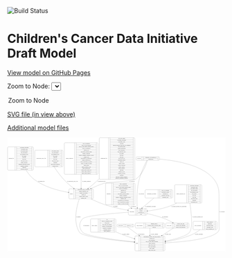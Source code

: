 <link rel='stylesheet' href="assets/style.css">
<link rel='stylesheet' href="https://unpkg.com/leaflet@1.5.1/dist/leaflet.css" integrity="sha512-xwE/Az9zrjBIphAcBb3F6JVqxf46+CDLwfLMHloNu6KEQCAWi6HcDUbeOfBIptF7tcCzusKFjFw2yuvEpDL9wQ==" crossorigin="">
<script type="text/javascript" src="https://code.jquery.com/jquery-3.2.1.min.js"></script>
<script type="text/javascript"  src="https://unpkg.com/leaflet@1.5.1/dist/leaflet.js"></script>
<script type="text/javascript" src="assets/actions.js"></script>

![Build Status](https://github.com/CBIIT/ccdi-model/actions/workflows/model-test-and-deploy.yml/badge.svg)

# Children's Cancer Data Initiative Draft Model

[View model on GitHub Pages](https://cbiit.github.io/ccdi-model/)



Zoom to Node: <select id="node_select">
  <option value="">Zoom to Node</option>
</select>
<div id="model"></div>

<p>
<a href="./model-desc/ccdi-model.svg">SVG file (in view above)</a>
<p>
<a href="./model-desc">Additional model files</a>
<div id='graph' style='display:off;'>
<svg width="3021pt" height="1574pt"
 viewBox="0.00 0.00 3021.00 1574.00" xmlns="http://www.w3.org/2000/svg" xmlns:xlink="http://www.w3.org/1999/xlink">
<g id="graph0" class="graph" transform="scale(1 1) rotate(0) translate(4 1570)">
<title>Perl</title>
<polygon fill="#ffffff" stroke="transparent" points="-4,4 -4,-1570 3017,-1570 3017,4 -4,4"/>
<!-- sample -->
<g id="node1" class="node">
<title>sample</title>
<path fill="none" stroke="#000000" d="M862,-720C862,-720 1176,-720 1176,-720 1182,-720 1188,-726 1188,-732 1188,-732 1188,-846 1188,-846 1188,-852 1182,-858 1176,-858 1176,-858 862,-858 862,-858 856,-858 850,-852 850,-846 850,-846 850,-732 850,-732 850,-726 856,-720 862,-720"/>
<text text-anchor="middle" x="884" y="-785.3" font-family="Times,serif" font-size="14.00" fill="#000000">sample</text>
<polyline fill="none" stroke="#000000" points="918,-720 918,-858 "/>
<text text-anchor="middle" x="928.5" y="-785.3" font-family="Times,serif" font-size="14.00" fill="#000000"> </text>
<polyline fill="none" stroke="#000000" points="939,-720 939,-858 "/>
<text text-anchor="middle" x="1053" y="-842.8" font-family="Times,serif" font-size="14.00" fill="#000000">participant_age_at_collection</text>
<polyline fill="none" stroke="#000000" points="939,-835 1167,-835 "/>
<text text-anchor="middle" x="1053" y="-819.8" font-family="Times,serif" font-size="14.00" fill="#000000">sample_anatomic_site</text>
<polyline fill="none" stroke="#000000" points="939,-812 1167,-812 "/>
<text text-anchor="middle" x="1053" y="-796.8" font-family="Times,serif" font-size="14.00" fill="#000000">sample_description</text>
<polyline fill="none" stroke="#000000" points="939,-789 1167,-789 "/>
<text text-anchor="middle" x="1053" y="-773.8" font-family="Times,serif" font-size="14.00" fill="#000000">sample_id</text>
<polyline fill="none" stroke="#000000" points="939,-766 1167,-766 "/>
<text text-anchor="middle" x="1053" y="-750.8" font-family="Times,serif" font-size="14.00" fill="#000000">sample_tumor_status</text>
<polyline fill="none" stroke="#000000" points="939,-743 1167,-743 "/>
<text text-anchor="middle" x="1053" y="-727.8" font-family="Times,serif" font-size="14.00" fill="#000000">sample_type</text>
<polyline fill="none" stroke="#000000" points="1167,-720 1167,-858 "/>
<text text-anchor="middle" x="1177.5" y="-785.3" font-family="Times,serif" font-size="14.00" fill="#000000"> </text>
</g>
<!-- study -->
<g id="node7" class="node">
<title>study</title>
<path fill="none" stroke="#000000" d="M1776,-.5C1776,-.5 2166,-.5 2166,-.5 2172,-.5 2178,-6.5 2178,-12.5 2178,-12.5 2178,-195.5 2178,-195.5 2178,-201.5 2172,-207.5 2166,-207.5 2166,-207.5 1776,-207.5 1776,-207.5 1770,-207.5 1764,-201.5 1764,-195.5 1764,-195.5 1764,-12.5 1764,-12.5 1764,-6.5 1770,-.5 1776,-.5"/>
<text text-anchor="middle" x="1792" y="-100.3" font-family="Times,serif" font-size="14.00" fill="#000000">study</text>
<polyline fill="none" stroke="#000000" points="1820,-.5 1820,-207.5 "/>
<text text-anchor="middle" x="1830.5" y="-100.3" font-family="Times,serif" font-size="14.00" fill="#000000"> </text>
<polyline fill="none" stroke="#000000" points="1841,-.5 1841,-207.5 "/>
<text text-anchor="middle" x="1999" y="-192.3" font-family="Times,serif" font-size="14.00" fill="#000000">experimental_strategy_and_data_subtype</text>
<polyline fill="none" stroke="#000000" points="1841,-184.5 2157,-184.5 "/>
<text text-anchor="middle" x="1999" y="-169.3" font-family="Times,serif" font-size="14.00" fill="#000000">external_url</text>
<polyline fill="none" stroke="#000000" points="1841,-161.5 2157,-161.5 "/>
<text text-anchor="middle" x="1999" y="-146.3" font-family="Times,serif" font-size="14.00" fill="#000000">phs_accession</text>
<polyline fill="none" stroke="#000000" points="1841,-138.5 2157,-138.5 "/>
<text text-anchor="middle" x="1999" y="-123.3" font-family="Times,serif" font-size="14.00" fill="#000000">size_of_data_being_uploaded</text>
<polyline fill="none" stroke="#000000" points="1841,-115.5 2157,-115.5 "/>
<text text-anchor="middle" x="1999" y="-100.3" font-family="Times,serif" font-size="14.00" fill="#000000">study_acronym</text>
<polyline fill="none" stroke="#000000" points="1841,-92.5 2157,-92.5 "/>
<text text-anchor="middle" x="1999" y="-77.3" font-family="Times,serif" font-size="14.00" fill="#000000">study_data_types</text>
<polyline fill="none" stroke="#000000" points="1841,-69.5 2157,-69.5 "/>
<text text-anchor="middle" x="1999" y="-54.3" font-family="Times,serif" font-size="14.00" fill="#000000">study_description</text>
<polyline fill="none" stroke="#000000" points="1841,-46.5 2157,-46.5 "/>
<text text-anchor="middle" x="1999" y="-31.3" font-family="Times,serif" font-size="14.00" fill="#000000">study_name</text>
<polyline fill="none" stroke="#000000" points="1841,-23.5 2157,-23.5 "/>
<text text-anchor="middle" x="1999" y="-8.3" font-family="Times,serif" font-size="14.00" fill="#000000">study_short_title</text>
<polyline fill="none" stroke="#000000" points="2157,-.5 2157,-207.5 "/>
<text text-anchor="middle" x="2167.5" y="-100.3" font-family="Times,serif" font-size="14.00" fill="#000000"> </text>
</g>
<!-- sample&#45;&gt;study -->
<g id="edge16" class="edge">
<title>sample&#45;&gt;study</title>
<path fill="none" stroke="#000000" d="M992.6326,-719.9578C956.2889,-612.3037 904.8841,-401.9908 995,-259 1035.1248,-195.3322 1478.7173,-146.1272 1753.8735,-121.4676"/>
<polygon fill="#000000" stroke="#000000" points="1754.3468,-124.9394 1763.9963,-120.5647 1753.7248,-117.9671 1754.3468,-124.9394"/>
<text text-anchor="middle" x="981.5" y="-465.8" font-family="Times,serif" font-size="14.00" fill="#000000">of_sample</text>
</g>
<!-- participant -->
<g id="node16" class="node">
<title>participant</title>
<path fill="none" stroke="#000000" d="M1685.5,-495.5C1685.5,-495.5 1916.5,-495.5 1916.5,-495.5 1922.5,-495.5 1928.5,-501.5 1928.5,-507.5 1928.5,-507.5 1928.5,-575.5 1928.5,-575.5 1928.5,-581.5 1922.5,-587.5 1916.5,-587.5 1916.5,-587.5 1685.5,-587.5 1685.5,-587.5 1679.5,-587.5 1673.5,-581.5 1673.5,-575.5 1673.5,-575.5 1673.5,-507.5 1673.5,-507.5 1673.5,-501.5 1679.5,-495.5 1685.5,-495.5"/>
<text text-anchor="middle" x="1721.5" y="-537.8" font-family="Times,serif" font-size="14.00" fill="#000000">participant</text>
<polyline fill="none" stroke="#000000" points="1769.5,-495.5 1769.5,-587.5 "/>
<text text-anchor="middle" x="1780" y="-537.8" font-family="Times,serif" font-size="14.00" fill="#000000"> </text>
<polyline fill="none" stroke="#000000" points="1790.5,-495.5 1790.5,-587.5 "/>
<text text-anchor="middle" x="1849" y="-572.3" font-family="Times,serif" font-size="14.00" fill="#000000">ethnicity</text>
<polyline fill="none" stroke="#000000" points="1790.5,-564.5 1907.5,-564.5 "/>
<text text-anchor="middle" x="1849" y="-549.3" font-family="Times,serif" font-size="14.00" fill="#000000">gender</text>
<polyline fill="none" stroke="#000000" points="1790.5,-541.5 1907.5,-541.5 "/>
<text text-anchor="middle" x="1849" y="-526.3" font-family="Times,serif" font-size="14.00" fill="#000000">participant_id</text>
<polyline fill="none" stroke="#000000" points="1790.5,-518.5 1907.5,-518.5 "/>
<text text-anchor="middle" x="1849" y="-503.3" font-family="Times,serif" font-size="14.00" fill="#000000">race</text>
<polyline fill="none" stroke="#000000" points="1907.5,-495.5 1907.5,-587.5 "/>
<text text-anchor="middle" x="1918" y="-537.8" font-family="Times,serif" font-size="14.00" fill="#000000"> </text>
</g>
<!-- sample&#45;&gt;participant -->
<g id="edge15" class="edge">
<title>sample&#45;&gt;participant</title>
<path fill="none" stroke="#000000" d="M1153.647,-719.8846C1212.47,-691.7784 1282.9797,-660.8447 1349,-639 1452.2109,-604.8497 1572.7121,-579.546 1663.3282,-563.2858"/>
<polygon fill="#000000" stroke="#000000" points="1664.1584,-566.6931 1673.3905,-561.4953 1662.932,-559.8014 1664.1584,-566.6931"/>
<text text-anchor="middle" x="1494.5" y="-609.8" font-family="Times,serif" font-size="14.00" fill="#000000">of_sample</text>
</g>
<!-- imaging_file -->
<g id="node2" class="node">
<title>imaging_file</title>
<path fill="none" stroke="#000000" d="M12,-1117C12,-1117 346,-1117 346,-1117 352,-1117 358,-1123 358,-1129 358,-1129 358,-1427 358,-1427 358,-1433 352,-1439 346,-1439 346,-1439 12,-1439 12,-1439 6,-1439 0,-1433 0,-1427 0,-1427 0,-1129 0,-1129 0,-1123 6,-1117 12,-1117"/>
<text text-anchor="middle" x="52" y="-1274.3" font-family="Times,serif" font-size="14.00" fill="#000000">imaging_file</text>
<polyline fill="none" stroke="#000000" points="104,-1117 104,-1439 "/>
<text text-anchor="middle" x="114.5" y="-1274.3" font-family="Times,serif" font-size="14.00" fill="#000000"> </text>
<polyline fill="none" stroke="#000000" points="125,-1117 125,-1439 "/>
<text text-anchor="middle" x="231" y="-1423.8" font-family="Times,serif" font-size="14.00" fill="#000000">checksum_algorithm</text>
<polyline fill="none" stroke="#000000" points="125,-1416 337,-1416 "/>
<text text-anchor="middle" x="231" y="-1400.8" font-family="Times,serif" font-size="14.00" fill="#000000">checksum_value</text>
<polyline fill="none" stroke="#000000" points="125,-1393 337,-1393 "/>
<text text-anchor="middle" x="231" y="-1377.8" font-family="Times,serif" font-size="14.00" fill="#000000">dcf_indexd_guid</text>
<polyline fill="none" stroke="#000000" points="125,-1370 337,-1370 "/>
<text text-anchor="middle" x="231" y="-1354.8" font-family="Times,serif" font-size="14.00" fill="#000000">file_description</text>
<polyline fill="none" stroke="#000000" points="125,-1347 337,-1347 "/>
<text text-anchor="middle" x="231" y="-1331.8" font-family="Times,serif" font-size="14.00" fill="#000000">file_mapping_level</text>
<polyline fill="none" stroke="#000000" points="125,-1324 337,-1324 "/>
<text text-anchor="middle" x="231" y="-1308.8" font-family="Times,serif" font-size="14.00" fill="#000000">file_name</text>
<polyline fill="none" stroke="#000000" points="125,-1301 337,-1301 "/>
<text text-anchor="middle" x="231" y="-1285.8" font-family="Times,serif" font-size="14.00" fill="#000000">file_size</text>
<polyline fill="none" stroke="#000000" points="125,-1278 337,-1278 "/>
<text text-anchor="middle" x="231" y="-1262.8" font-family="Times,serif" font-size="14.00" fill="#000000">file_type</text>
<polyline fill="none" stroke="#000000" points="125,-1255 337,-1255 "/>
<text text-anchor="middle" x="231" y="-1239.8" font-family="Times,serif" font-size="14.00" fill="#000000">file_url_in_cds</text>
<polyline fill="none" stroke="#000000" points="125,-1232 337,-1232 "/>
<text text-anchor="middle" x="231" y="-1216.8" font-family="Times,serif" font-size="14.00" fill="#000000">image_modality</text>
<polyline fill="none" stroke="#000000" points="125,-1209 337,-1209 "/>
<text text-anchor="middle" x="231" y="-1193.8" font-family="Times,serif" font-size="14.00" fill="#000000">imaging_instrument_model</text>
<polyline fill="none" stroke="#000000" points="125,-1186 337,-1186 "/>
<text text-anchor="middle" x="231" y="-1170.8" font-family="Times,serif" font-size="14.00" fill="#000000">imaging_platform</text>
<polyline fill="none" stroke="#000000" points="125,-1163 337,-1163 "/>
<text text-anchor="middle" x="231" y="-1147.8" font-family="Times,serif" font-size="14.00" fill="#000000">md5sum</text>
<polyline fill="none" stroke="#000000" points="125,-1140 337,-1140 "/>
<text text-anchor="middle" x="231" y="-1124.8" font-family="Times,serif" font-size="14.00" fill="#000000">software_package</text>
<polyline fill="none" stroke="#000000" points="337,-1117 337,-1439 "/>
<text text-anchor="middle" x="347.5" y="-1274.3" font-family="Times,serif" font-size="14.00" fill="#000000"> </text>
</g>
<!-- imaging_file&#45;&gt;sample -->
<g id="edge18" class="edge">
<title>imaging_file&#45;&gt;sample</title>
<path fill="none" stroke="#000000" d="M256.8895,-1116.6789C285.9118,-1070.311 322.7701,-1023.3284 367,-990 505.8061,-885.4059 699.6853,-834.6792 839.9071,-810.431"/>
<polygon fill="#000000" stroke="#000000" points="840.637,-813.8572 849.9088,-808.7305 839.4636,-806.9562 840.637,-813.8572"/>
<text text-anchor="middle" x="467.5" y="-960.8" font-family="Times,serif" font-size="14.00" fill="#000000">of_imaging_file</text>
</g>
<!-- study_arm -->
<g id="node3" class="node">
<title>study_arm</title>
<path fill="none" stroke="#000000" d="M2202.5,-317C2202.5,-317 2499.5,-317 2499.5,-317 2505.5,-317 2511.5,-323 2511.5,-329 2511.5,-329 2511.5,-374 2511.5,-374 2511.5,-380 2505.5,-386 2499.5,-386 2499.5,-386 2202.5,-386 2202.5,-386 2196.5,-386 2190.5,-380 2190.5,-374 2190.5,-374 2190.5,-329 2190.5,-329 2190.5,-323 2196.5,-317 2202.5,-317"/>
<text text-anchor="middle" x="2236.5" y="-347.8" font-family="Times,serif" font-size="14.00" fill="#000000">study_arm</text>
<polyline fill="none" stroke="#000000" points="2282.5,-317 2282.5,-386 "/>
<text text-anchor="middle" x="2293" y="-347.8" font-family="Times,serif" font-size="14.00" fill="#000000"> </text>
<polyline fill="none" stroke="#000000" points="2303.5,-317 2303.5,-386 "/>
<text text-anchor="middle" x="2397" y="-370.8" font-family="Times,serif" font-size="14.00" fill="#000000">clinical_trial_arm</text>
<polyline fill="none" stroke="#000000" points="2303.5,-363 2490.5,-363 "/>
<text text-anchor="middle" x="2397" y="-347.8" font-family="Times,serif" font-size="14.00" fill="#000000">clinical_trial_identifier</text>
<polyline fill="none" stroke="#000000" points="2303.5,-340 2490.5,-340 "/>
<text text-anchor="middle" x="2397" y="-324.8" font-family="Times,serif" font-size="14.00" fill="#000000">clinical_trial_repository</text>
<polyline fill="none" stroke="#000000" points="2490.5,-317 2490.5,-386 "/>
<text text-anchor="middle" x="2501" y="-347.8" font-family="Times,serif" font-size="14.00" fill="#000000"> </text>
</g>
<!-- study_arm&#45;&gt;study -->
<g id="edge17" class="edge">
<title>study_arm&#45;&gt;study</title>
<path fill="none" stroke="#000000" d="M2297.7625,-316.8256C2256.1971,-289.7534 2196.0553,-250.582 2138.669,-213.2055"/>
<polygon fill="#000000" stroke="#000000" points="2140.5144,-210.2305 2130.2248,-207.7056 2136.694,-216.0961 2140.5144,-210.2305"/>
<text text-anchor="middle" x="2220.5" y="-229.8" font-family="Times,serif" font-size="14.00" fill="#000000">of_study_arm</text>
</g>
<!-- methylation_array_file -->
<g id="node4" class="node">
<title>methylation_array_file</title>
<path fill="none" stroke="#000000" d="M388.5,-1163C388.5,-1163 755.5,-1163 755.5,-1163 761.5,-1163 767.5,-1169 767.5,-1175 767.5,-1175 767.5,-1381 767.5,-1381 767.5,-1387 761.5,-1393 755.5,-1393 755.5,-1393 388.5,-1393 388.5,-1393 382.5,-1393 376.5,-1387 376.5,-1381 376.5,-1381 376.5,-1175 376.5,-1175 376.5,-1169 382.5,-1163 388.5,-1163"/>
<text text-anchor="middle" x="465.5" y="-1274.3" font-family="Times,serif" font-size="14.00" fill="#000000">methylation_array_file</text>
<polyline fill="none" stroke="#000000" points="554.5,-1163 554.5,-1393 "/>
<text text-anchor="middle" x="565" y="-1274.3" font-family="Times,serif" font-size="14.00" fill="#000000"> </text>
<polyline fill="none" stroke="#000000" points="575.5,-1163 575.5,-1393 "/>
<text text-anchor="middle" x="661" y="-1377.8" font-family="Times,serif" font-size="14.00" fill="#000000">dcf_indexd_guid</text>
<polyline fill="none" stroke="#000000" points="575.5,-1370 746.5,-1370 "/>
<text text-anchor="middle" x="661" y="-1354.8" font-family="Times,serif" font-size="14.00" fill="#000000">file_description</text>
<polyline fill="none" stroke="#000000" points="575.5,-1347 746.5,-1347 "/>
<text text-anchor="middle" x="661" y="-1331.8" font-family="Times,serif" font-size="14.00" fill="#000000">file_mapping_level</text>
<polyline fill="none" stroke="#000000" points="575.5,-1324 746.5,-1324 "/>
<text text-anchor="middle" x="661" y="-1308.8" font-family="Times,serif" font-size="14.00" fill="#000000">file_name</text>
<polyline fill="none" stroke="#000000" points="575.5,-1301 746.5,-1301 "/>
<text text-anchor="middle" x="661" y="-1285.8" font-family="Times,serif" font-size="14.00" fill="#000000">file_size</text>
<polyline fill="none" stroke="#000000" points="575.5,-1278 746.5,-1278 "/>
<text text-anchor="middle" x="661" y="-1262.8" font-family="Times,serif" font-size="14.00" fill="#000000">file_type</text>
<polyline fill="none" stroke="#000000" points="575.5,-1255 746.5,-1255 "/>
<text text-anchor="middle" x="661" y="-1239.8" font-family="Times,serif" font-size="14.00" fill="#000000">file_url_in_cds</text>
<polyline fill="none" stroke="#000000" points="575.5,-1232 746.5,-1232 "/>
<text text-anchor="middle" x="661" y="-1216.8" font-family="Times,serif" font-size="14.00" fill="#000000">md5sum</text>
<polyline fill="none" stroke="#000000" points="575.5,-1209 746.5,-1209 "/>
<text text-anchor="middle" x="661" y="-1193.8" font-family="Times,serif" font-size="14.00" fill="#000000">methylation_platform</text>
<polyline fill="none" stroke="#000000" points="575.5,-1186 746.5,-1186 "/>
<text text-anchor="middle" x="661" y="-1170.8" font-family="Times,serif" font-size="14.00" fill="#000000">reporter_label</text>
<polyline fill="none" stroke="#000000" points="746.5,-1163 746.5,-1393 "/>
<text text-anchor="middle" x="757" y="-1274.3" font-family="Times,serif" font-size="14.00" fill="#000000"> </text>
</g>
<!-- methylation_array_file&#45;&gt;sample -->
<g id="edge6" class="edge">
<title>methylation_array_file&#45;&gt;sample</title>
<path fill="none" stroke="#000000" d="M644.007,-1162.7333C680.7317,-1107.8635 727.9426,-1042.8557 777,-990 819.1472,-944.5895 871.46,-899.9561 916.6533,-864.3278"/>
<polygon fill="#000000" stroke="#000000" points="919.0024,-866.9335 924.713,-858.0094 914.6837,-861.4246 919.0024,-866.9335"/>
<text text-anchor="middle" x="898.5" y="-960.8" font-family="Times,serif" font-size="14.00" fill="#000000">of_methylation_array_file</text>
</g>
<!-- study_admin -->
<g id="node5" class="node">
<title>study_admin</title>
<path fill="none" stroke="#000000" d="M1161,-259.5C1161,-259.5 1487,-259.5 1487,-259.5 1493,-259.5 1499,-265.5 1499,-271.5 1499,-271.5 1499,-431.5 1499,-431.5 1499,-437.5 1493,-443.5 1487,-443.5 1487,-443.5 1161,-443.5 1161,-443.5 1155,-443.5 1149,-437.5 1149,-431.5 1149,-431.5 1149,-271.5 1149,-271.5 1149,-265.5 1155,-259.5 1161,-259.5"/>
<text text-anchor="middle" x="1203" y="-347.8" font-family="Times,serif" font-size="14.00" fill="#000000">study_admin</text>
<polyline fill="none" stroke="#000000" points="1257,-259.5 1257,-443.5 "/>
<text text-anchor="middle" x="1267.5" y="-347.8" font-family="Times,serif" font-size="14.00" fill="#000000"> </text>
<polyline fill="none" stroke="#000000" points="1278,-259.5 1278,-443.5 "/>
<text text-anchor="middle" x="1378" y="-428.3" font-family="Times,serif" font-size="14.00" fill="#000000">acl</text>
<polyline fill="none" stroke="#000000" points="1278,-420.5 1478,-420.5 "/>
<text text-anchor="middle" x="1378" y="-405.3" font-family="Times,serif" font-size="14.00" fill="#000000">adult_or_childhood_study</text>
<polyline fill="none" stroke="#000000" points="1278,-397.5 1478,-397.5 "/>
<text text-anchor="middle" x="1378" y="-382.3" font-family="Times,serif" font-size="14.00" fill="#000000">data_types</text>
<polyline fill="none" stroke="#000000" points="1278,-374.5 1478,-374.5 "/>
<text text-anchor="middle" x="1378" y="-359.3" font-family="Times,serif" font-size="14.00" fill="#000000">file_types_and_format</text>
<polyline fill="none" stroke="#000000" points="1278,-351.5 1478,-351.5 "/>
<text text-anchor="middle" x="1378" y="-336.3" font-family="Times,serif" font-size="14.00" fill="#000000">number_of_participants</text>
<polyline fill="none" stroke="#000000" points="1278,-328.5 1478,-328.5 "/>
<text text-anchor="middle" x="1378" y="-313.3" font-family="Times,serif" font-size="14.00" fill="#000000">number_of_samples</text>
<polyline fill="none" stroke="#000000" points="1278,-305.5 1478,-305.5 "/>
<text text-anchor="middle" x="1378" y="-290.3" font-family="Times,serif" font-size="14.00" fill="#000000">organism_species</text>
<polyline fill="none" stroke="#000000" points="1278,-282.5 1478,-282.5 "/>
<text text-anchor="middle" x="1378" y="-267.3" font-family="Times,serif" font-size="14.00" fill="#000000">study_admin_id</text>
<polyline fill="none" stroke="#000000" points="1478,-259.5 1478,-443.5 "/>
<text text-anchor="middle" x="1488.5" y="-347.8" font-family="Times,serif" font-size="14.00" fill="#000000"> </text>
</g>
<!-- study_admin&#45;&gt;study -->
<g id="edge7" class="edge">
<title>study_admin&#45;&gt;study</title>
<path fill="none" stroke="#000000" d="M1499.0371,-262.7884C1502.0399,-261.5005 1505.0292,-260.2366 1508,-259 1587.055,-226.0937 1675.8138,-195.0219 1754.3085,-169.4608"/>
<polygon fill="#000000" stroke="#000000" points="1755.3975,-172.7871 1763.8287,-166.3711 1753.2367,-166.1289 1755.3975,-172.7871"/>
<text text-anchor="middle" x="1638.5" y="-229.8" font-family="Times,serif" font-size="14.00" fill="#000000">of_study_admin</text>
</g>
<!-- publication -->
<g id="node6" class="node">
<title>publication</title>
<path fill="none" stroke="#000000" d="M1529,-333.5C1529,-333.5 1739,-333.5 1739,-333.5 1745,-333.5 1751,-339.5 1751,-345.5 1751,-345.5 1751,-357.5 1751,-357.5 1751,-363.5 1745,-369.5 1739,-369.5 1739,-369.5 1529,-369.5 1529,-369.5 1523,-369.5 1517,-363.5 1517,-357.5 1517,-357.5 1517,-345.5 1517,-345.5 1517,-339.5 1523,-333.5 1529,-333.5"/>
<text text-anchor="middle" x="1565.5" y="-347.8" font-family="Times,serif" font-size="14.00" fill="#000000">publication</text>
<polyline fill="none" stroke="#000000" points="1614,-333.5 1614,-369.5 "/>
<text text-anchor="middle" x="1624.5" y="-347.8" font-family="Times,serif" font-size="14.00" fill="#000000"> </text>
<polyline fill="none" stroke="#000000" points="1635,-333.5 1635,-369.5 "/>
<text text-anchor="middle" x="1682.5" y="-347.8" font-family="Times,serif" font-size="14.00" fill="#000000">pubmed_id</text>
<polyline fill="none" stroke="#000000" points="1730,-333.5 1730,-369.5 "/>
<text text-anchor="middle" x="1740.5" y="-347.8" font-family="Times,serif" font-size="14.00" fill="#000000"> </text>
</g>
<!-- publication&#45;&gt;study -->
<g id="edge11" class="edge">
<title>publication&#45;&gt;study</title>
<path fill="none" stroke="#000000" d="M1658.7804,-333.3007C1693.4756,-307.8198 1759.2873,-259.4863 1821.5764,-213.7399"/>
<polygon fill="#000000" stroke="#000000" points="1823.9538,-216.3364 1829.9419,-207.5961 1819.8102,-210.6945 1823.9538,-216.3364"/>
<text text-anchor="middle" x="1853" y="-229.8" font-family="Times,serif" font-size="14.00" fill="#000000">of_publication</text>
</g>
<!-- sample_diagnosis -->
<g id="node8" class="node">
<title>sample_diagnosis</title>
<path fill="none" stroke="#000000" d="M798,-1059.5C798,-1059.5 1240,-1059.5 1240,-1059.5 1246,-1059.5 1252,-1065.5 1252,-1071.5 1252,-1071.5 1252,-1484.5 1252,-1484.5 1252,-1490.5 1246,-1496.5 1240,-1496.5 1240,-1496.5 798,-1496.5 798,-1496.5 792,-1496.5 786,-1490.5 786,-1484.5 786,-1484.5 786,-1071.5 786,-1071.5 786,-1065.5 792,-1059.5 798,-1059.5"/>
<text text-anchor="middle" x="857.5" y="-1274.3" font-family="Times,serif" font-size="14.00" fill="#000000">sample_diagnosis</text>
<polyline fill="none" stroke="#000000" points="929,-1059.5 929,-1496.5 "/>
<text text-anchor="middle" x="939.5" y="-1274.3" font-family="Times,serif" font-size="14.00" fill="#000000"> </text>
<polyline fill="none" stroke="#000000" points="950,-1059.5 950,-1496.5 "/>
<text text-anchor="middle" x="1090.5" y="-1481.3" font-family="Times,serif" font-size="14.00" fill="#000000">age_at_diagnosis</text>
<polyline fill="none" stroke="#000000" points="950,-1473.5 1231,-1473.5 "/>
<text text-anchor="middle" x="1090.5" y="-1458.3" font-family="Times,serif" font-size="14.00" fill="#000000">days_to_last_followup</text>
<polyline fill="none" stroke="#000000" points="950,-1450.5 1231,-1450.5 "/>
<text text-anchor="middle" x="1090.5" y="-1435.3" font-family="Times,serif" font-size="14.00" fill="#000000">days_to_last_known_disease_status</text>
<polyline fill="none" stroke="#000000" points="950,-1427.5 1231,-1427.5 "/>
<text text-anchor="middle" x="1090.5" y="-1412.3" font-family="Times,serif" font-size="14.00" fill="#000000">days_to_recurrence</text>
<polyline fill="none" stroke="#000000" points="950,-1404.5 1231,-1404.5 "/>
<text text-anchor="middle" x="1090.5" y="-1389.3" font-family="Times,serif" font-size="14.00" fill="#000000">disease_type</text>
<polyline fill="none" stroke="#000000" points="950,-1381.5 1231,-1381.5 "/>
<text text-anchor="middle" x="1090.5" y="-1366.3" font-family="Times,serif" font-size="14.00" fill="#000000">last_known_disease_status</text>
<polyline fill="none" stroke="#000000" points="950,-1358.5 1231,-1358.5 "/>
<text text-anchor="middle" x="1090.5" y="-1343.3" font-family="Times,serif" font-size="14.00" fill="#000000">primary_diagnosis</text>
<polyline fill="none" stroke="#000000" points="950,-1335.5 1231,-1335.5 "/>
<text text-anchor="middle" x="1090.5" y="-1320.3" font-family="Times,serif" font-size="14.00" fill="#000000">primary_diagnosis_reference_source</text>
<polyline fill="none" stroke="#000000" points="950,-1312.5 1231,-1312.5 "/>
<text text-anchor="middle" x="1090.5" y="-1297.3" font-family="Times,serif" font-size="14.00" fill="#000000">primary_site</text>
<polyline fill="none" stroke="#000000" points="950,-1289.5 1231,-1289.5 "/>
<text text-anchor="middle" x="1090.5" y="-1274.3" font-family="Times,serif" font-size="14.00" fill="#000000">progression_or_recurrence</text>
<polyline fill="none" stroke="#000000" points="950,-1266.5 1231,-1266.5 "/>
<text text-anchor="middle" x="1090.5" y="-1251.3" font-family="Times,serif" font-size="14.00" fill="#000000">sample_diagnosis_id</text>
<polyline fill="none" stroke="#000000" points="950,-1243.5 1231,-1243.5 "/>
<text text-anchor="middle" x="1090.5" y="-1228.3" font-family="Times,serif" font-size="14.00" fill="#000000">site_of_resection_or_biopsy</text>
<polyline fill="none" stroke="#000000" points="950,-1220.5 1231,-1220.5 "/>
<text text-anchor="middle" x="1090.5" y="-1205.3" font-family="Times,serif" font-size="14.00" fill="#000000">tissue_or_organ_of_origin</text>
<polyline fill="none" stroke="#000000" points="950,-1197.5 1231,-1197.5 "/>
<text text-anchor="middle" x="1090.5" y="-1182.3" font-family="Times,serif" font-size="14.00" fill="#000000">tumor_grade</text>
<polyline fill="none" stroke="#000000" points="950,-1174.5 1231,-1174.5 "/>
<text text-anchor="middle" x="1090.5" y="-1159.3" font-family="Times,serif" font-size="14.00" fill="#000000">tumor_incidence_type</text>
<polyline fill="none" stroke="#000000" points="950,-1151.5 1231,-1151.5 "/>
<text text-anchor="middle" x="1090.5" y="-1136.3" font-family="Times,serif" font-size="14.00" fill="#000000">tumor_morphology</text>
<polyline fill="none" stroke="#000000" points="950,-1128.5 1231,-1128.5 "/>
<text text-anchor="middle" x="1090.5" y="-1113.3" font-family="Times,serif" font-size="14.00" fill="#000000">tumor_stage_clinical_m</text>
<polyline fill="none" stroke="#000000" points="950,-1105.5 1231,-1105.5 "/>
<text text-anchor="middle" x="1090.5" y="-1090.3" font-family="Times,serif" font-size="14.00" fill="#000000">tumor_stage_clinical_n</text>
<polyline fill="none" stroke="#000000" points="950,-1082.5 1231,-1082.5 "/>
<text text-anchor="middle" x="1090.5" y="-1067.3" font-family="Times,serif" font-size="14.00" fill="#000000">tumor_stage_clinical_t</text>
<polyline fill="none" stroke="#000000" points="1231,-1059.5 1231,-1496.5 "/>
<text text-anchor="middle" x="1241.5" y="-1274.3" font-family="Times,serif" font-size="14.00" fill="#000000"> </text>
</g>
<!-- sample_diagnosis&#45;&gt;sample -->
<g id="edge1" class="edge">
<title>sample_diagnosis&#45;&gt;sample</title>
<path fill="none" stroke="#000000" d="M1019,-1059.2446C1019,-991.1811 1019,-920.4265 1019,-868.3952"/>
<polygon fill="#000000" stroke="#000000" points="1022.5001,-868.2449 1019,-858.2449 1015.5001,-868.245 1022.5001,-868.2449"/>
<text text-anchor="middle" x="1093" y="-960.8" font-family="Times,serif" font-size="14.00" fill="#000000">of_sample_diagnosis</text>
</g>
<!-- sequencing_file -->
<g id="node9" class="node">
<title>sequencing_file</title>
<path fill="none" stroke="#000000" d="M1281.5,-990.5C1281.5,-990.5 1750.5,-990.5 1750.5,-990.5 1756.5,-990.5 1762.5,-996.5 1762.5,-1002.5 1762.5,-1002.5 1762.5,-1553.5 1762.5,-1553.5 1762.5,-1559.5 1756.5,-1565.5 1750.5,-1565.5 1750.5,-1565.5 1281.5,-1565.5 1281.5,-1565.5 1275.5,-1565.5 1269.5,-1559.5 1269.5,-1553.5 1269.5,-1553.5 1269.5,-1002.5 1269.5,-1002.5 1269.5,-996.5 1275.5,-990.5 1281.5,-990.5"/>
<text text-anchor="middle" x="1333.5" y="-1274.3" font-family="Times,serif" font-size="14.00" fill="#000000">sequencing_file</text>
<polyline fill="none" stroke="#000000" points="1397.5,-990.5 1397.5,-1565.5 "/>
<text text-anchor="middle" x="1408" y="-1274.3" font-family="Times,serif" font-size="14.00" fill="#000000"> </text>
<polyline fill="none" stroke="#000000" points="1418.5,-990.5 1418.5,-1565.5 "/>
<text text-anchor="middle" x="1580" y="-1550.3" font-family="Times,serif" font-size="14.00" fill="#000000">avg_read_length</text>
<polyline fill="none" stroke="#000000" points="1418.5,-1542.5 1741.5,-1542.5 "/>
<text text-anchor="middle" x="1580" y="-1527.3" font-family="Times,serif" font-size="14.00" fill="#000000">checksum_algorithm</text>
<polyline fill="none" stroke="#000000" points="1418.5,-1519.5 1741.5,-1519.5 "/>
<text text-anchor="middle" x="1580" y="-1504.3" font-family="Times,serif" font-size="14.00" fill="#000000">checksum_value</text>
<polyline fill="none" stroke="#000000" points="1418.5,-1496.5 1741.5,-1496.5 "/>
<text text-anchor="middle" x="1580" y="-1481.3" font-family="Times,serif" font-size="14.00" fill="#000000">coverage</text>
<polyline fill="none" stroke="#000000" points="1418.5,-1473.5 1741.5,-1473.5 "/>
<text text-anchor="middle" x="1580" y="-1458.3" font-family="Times,serif" font-size="14.00" fill="#000000">custom_assembly_fasta_file_for_alignment</text>
<polyline fill="none" stroke="#000000" points="1418.5,-1450.5 1741.5,-1450.5 "/>
<text text-anchor="middle" x="1580" y="-1435.3" font-family="Times,serif" font-size="14.00" fill="#000000">dcf_indexd_guid</text>
<polyline fill="none" stroke="#000000" points="1418.5,-1427.5 1741.5,-1427.5 "/>
<text text-anchor="middle" x="1580" y="-1412.3" font-family="Times,serif" font-size="14.00" fill="#000000">design_description</text>
<polyline fill="none" stroke="#000000" points="1418.5,-1404.5 1741.5,-1404.5 "/>
<text text-anchor="middle" x="1580" y="-1389.3" font-family="Times,serif" font-size="14.00" fill="#000000">file_description</text>
<polyline fill="none" stroke="#000000" points="1418.5,-1381.5 1741.5,-1381.5 "/>
<text text-anchor="middle" x="1580" y="-1366.3" font-family="Times,serif" font-size="14.00" fill="#000000">file_mapping_level</text>
<polyline fill="none" stroke="#000000" points="1418.5,-1358.5 1741.5,-1358.5 "/>
<text text-anchor="middle" x="1580" y="-1343.3" font-family="Times,serif" font-size="14.00" fill="#000000">file_name</text>
<polyline fill="none" stroke="#000000" points="1418.5,-1335.5 1741.5,-1335.5 "/>
<text text-anchor="middle" x="1580" y="-1320.3" font-family="Times,serif" font-size="14.00" fill="#000000">file_size</text>
<polyline fill="none" stroke="#000000" points="1418.5,-1312.5 1741.5,-1312.5 "/>
<text text-anchor="middle" x="1580" y="-1297.3" font-family="Times,serif" font-size="14.00" fill="#000000">file_type</text>
<polyline fill="none" stroke="#000000" points="1418.5,-1289.5 1741.5,-1289.5 "/>
<text text-anchor="middle" x="1580" y="-1274.3" font-family="Times,serif" font-size="14.00" fill="#000000">file_url_in_cds</text>
<polyline fill="none" stroke="#000000" points="1418.5,-1266.5 1741.5,-1266.5 "/>
<text text-anchor="middle" x="1580" y="-1251.3" font-family="Times,serif" font-size="14.00" fill="#000000">instrument_model</text>
<polyline fill="none" stroke="#000000" points="1418.5,-1243.5 1741.5,-1243.5 "/>
<text text-anchor="middle" x="1580" y="-1228.3" font-family="Times,serif" font-size="14.00" fill="#000000">library_id</text>
<polyline fill="none" stroke="#000000" points="1418.5,-1220.5 1741.5,-1220.5 "/>
<text text-anchor="middle" x="1580" y="-1205.3" font-family="Times,serif" font-size="14.00" fill="#000000">library_layout</text>
<polyline fill="none" stroke="#000000" points="1418.5,-1197.5 1741.5,-1197.5 "/>
<text text-anchor="middle" x="1580" y="-1182.3" font-family="Times,serif" font-size="14.00" fill="#000000">library_selection</text>
<polyline fill="none" stroke="#000000" points="1418.5,-1174.5 1741.5,-1174.5 "/>
<text text-anchor="middle" x="1580" y="-1159.3" font-family="Times,serif" font-size="14.00" fill="#000000">library_source</text>
<polyline fill="none" stroke="#000000" points="1418.5,-1151.5 1741.5,-1151.5 "/>
<text text-anchor="middle" x="1580" y="-1136.3" font-family="Times,serif" font-size="14.00" fill="#000000">library_strategy</text>
<polyline fill="none" stroke="#000000" points="1418.5,-1128.5 1741.5,-1128.5 "/>
<text text-anchor="middle" x="1580" y="-1113.3" font-family="Times,serif" font-size="14.00" fill="#000000">md5sum</text>
<polyline fill="none" stroke="#000000" points="1418.5,-1105.5 1741.5,-1105.5 "/>
<text text-anchor="middle" x="1580" y="-1090.3" font-family="Times,serif" font-size="14.00" fill="#000000">number_of_bp</text>
<polyline fill="none" stroke="#000000" points="1418.5,-1082.5 1741.5,-1082.5 "/>
<text text-anchor="middle" x="1580" y="-1067.3" font-family="Times,serif" font-size="14.00" fill="#000000">number_of_reads</text>
<polyline fill="none" stroke="#000000" points="1418.5,-1059.5 1741.5,-1059.5 "/>
<text text-anchor="middle" x="1580" y="-1044.3" font-family="Times,serif" font-size="14.00" fill="#000000">platform</text>
<polyline fill="none" stroke="#000000" points="1418.5,-1036.5 1741.5,-1036.5 "/>
<text text-anchor="middle" x="1580" y="-1021.3" font-family="Times,serif" font-size="14.00" fill="#000000">reference_genome_assembly</text>
<polyline fill="none" stroke="#000000" points="1418.5,-1013.5 1741.5,-1013.5 "/>
<text text-anchor="middle" x="1580" y="-998.3" font-family="Times,serif" font-size="14.00" fill="#000000">sequence_alignment_software</text>
<polyline fill="none" stroke="#000000" points="1741.5,-990.5 1741.5,-1565.5 "/>
<text text-anchor="middle" x="1752" y="-1274.3" font-family="Times,serif" font-size="14.00" fill="#000000"> </text>
</g>
<!-- sequencing_file&#45;&gt;sample -->
<g id="edge2" class="edge">
<title>sequencing_file&#45;&gt;sample</title>
<path fill="none" stroke="#000000" d="M1269.2862,-998.0895C1266.5204,-995.3694 1263.7578,-992.6721 1261,-990 1215.7643,-946.1711 1162.1731,-901.0399 1116.9349,-864.6745"/>
<polygon fill="#000000" stroke="#000000" points="1118.8729,-861.7424 1108.8803,-858.2211 1114.496,-867.2053 1118.8729,-861.7424"/>
<text text-anchor="middle" x="1302.5" y="-960.8" font-family="Times,serif" font-size="14.00" fill="#000000">of_sequencing_file</text>
</g>
<!-- study_funding -->
<g id="node10" class="node">
<title>study_funding</title>
<path fill="none" stroke="#000000" d="M1781.5,-317C1781.5,-317 2160.5,-317 2160.5,-317 2166.5,-317 2172.5,-323 2172.5,-329 2172.5,-329 2172.5,-374 2172.5,-374 2172.5,-380 2166.5,-386 2160.5,-386 2160.5,-386 1781.5,-386 1781.5,-386 1775.5,-386 1769.5,-380 1769.5,-374 1769.5,-374 1769.5,-329 1769.5,-329 1769.5,-323 1775.5,-317 1781.5,-317"/>
<text text-anchor="middle" x="1829" y="-347.8" font-family="Times,serif" font-size="14.00" fill="#000000">study_funding</text>
<polyline fill="none" stroke="#000000" points="1888.5,-317 1888.5,-386 "/>
<text text-anchor="middle" x="1899" y="-347.8" font-family="Times,serif" font-size="14.00" fill="#000000"> </text>
<polyline fill="none" stroke="#000000" points="1909.5,-317 1909.5,-386 "/>
<text text-anchor="middle" x="2030.5" y="-370.8" font-family="Times,serif" font-size="14.00" fill="#000000">funding_agency</text>
<polyline fill="none" stroke="#000000" points="1909.5,-363 2151.5,-363 "/>
<text text-anchor="middle" x="2030.5" y="-347.8" font-family="Times,serif" font-size="14.00" fill="#000000">funding_source_program_name</text>
<polyline fill="none" stroke="#000000" points="1909.5,-340 2151.5,-340 "/>
<text text-anchor="middle" x="2030.5" y="-324.8" font-family="Times,serif" font-size="14.00" fill="#000000">grant_id</text>
<polyline fill="none" stroke="#000000" points="2151.5,-317 2151.5,-386 "/>
<text text-anchor="middle" x="2162" y="-347.8" font-family="Times,serif" font-size="14.00" fill="#000000"> </text>
</g>
<!-- study_funding&#45;&gt;study -->
<g id="edge4" class="edge">
<title>study_funding&#45;&gt;study</title>
<path fill="none" stroke="#000000" d="M1971,-316.8256C1971,-290.8629 1971,-253.7725 1971,-217.8091"/>
<polygon fill="#000000" stroke="#000000" points="1974.5001,-217.7056 1971,-207.7056 1967.5001,-217.7056 1974.5001,-217.7056"/>
<text text-anchor="middle" x="2033" y="-229.8" font-family="Times,serif" font-size="14.00" fill="#000000">of_study_funding</text>
</g>
<!-- diagnosis -->
<g id="node11" class="node">
<title>diagnosis</title>
<path fill="none" stroke="#000000" d="M1369.5,-639.5C1369.5,-639.5 1752.5,-639.5 1752.5,-639.5 1758.5,-639.5 1764.5,-645.5 1764.5,-651.5 1764.5,-651.5 1764.5,-926.5 1764.5,-926.5 1764.5,-932.5 1758.5,-938.5 1752.5,-938.5 1752.5,-938.5 1369.5,-938.5 1369.5,-938.5 1363.5,-938.5 1357.5,-932.5 1357.5,-926.5 1357.5,-926.5 1357.5,-651.5 1357.5,-651.5 1357.5,-645.5 1363.5,-639.5 1369.5,-639.5"/>
<text text-anchor="middle" x="1399.5" y="-785.3" font-family="Times,serif" font-size="14.00" fill="#000000">diagnosis</text>
<polyline fill="none" stroke="#000000" points="1441.5,-639.5 1441.5,-938.5 "/>
<text text-anchor="middle" x="1452" y="-785.3" font-family="Times,serif" font-size="14.00" fill="#000000"> </text>
<polyline fill="none" stroke="#000000" points="1462.5,-639.5 1462.5,-938.5 "/>
<text text-anchor="middle" x="1603" y="-923.3" font-family="Times,serif" font-size="14.00" fill="#000000">age_at_diagnosis</text>
<polyline fill="none" stroke="#000000" points="1462.5,-915.5 1743.5,-915.5 "/>
<text text-anchor="middle" x="1603" y="-900.3" font-family="Times,serif" font-size="14.00" fill="#000000">days_to_last_followup</text>
<polyline fill="none" stroke="#000000" points="1462.5,-892.5 1743.5,-892.5 "/>
<text text-anchor="middle" x="1603" y="-877.3" font-family="Times,serif" font-size="14.00" fill="#000000">days_to_last_known_disease_status</text>
<polyline fill="none" stroke="#000000" points="1462.5,-869.5 1743.5,-869.5 "/>
<text text-anchor="middle" x="1603" y="-854.3" font-family="Times,serif" font-size="14.00" fill="#000000">days_to_recurrence</text>
<polyline fill="none" stroke="#000000" points="1462.5,-846.5 1743.5,-846.5 "/>
<text text-anchor="middle" x="1603" y="-831.3" font-family="Times,serif" font-size="14.00" fill="#000000">diagnosis_id</text>
<polyline fill="none" stroke="#000000" points="1462.5,-823.5 1743.5,-823.5 "/>
<text text-anchor="middle" x="1603" y="-808.3" font-family="Times,serif" font-size="14.00" fill="#000000">disease_type</text>
<polyline fill="none" stroke="#000000" points="1462.5,-800.5 1743.5,-800.5 "/>
<text text-anchor="middle" x="1603" y="-785.3" font-family="Times,serif" font-size="14.00" fill="#000000">last_known_disease_status</text>
<polyline fill="none" stroke="#000000" points="1462.5,-777.5 1743.5,-777.5 "/>
<text text-anchor="middle" x="1603" y="-762.3" font-family="Times,serif" font-size="14.00" fill="#000000">primary_diagnosis</text>
<polyline fill="none" stroke="#000000" points="1462.5,-754.5 1743.5,-754.5 "/>
<text text-anchor="middle" x="1603" y="-739.3" font-family="Times,serif" font-size="14.00" fill="#000000">primary_diagnosis_reference_source</text>
<polyline fill="none" stroke="#000000" points="1462.5,-731.5 1743.5,-731.5 "/>
<text text-anchor="middle" x="1603" y="-716.3" font-family="Times,serif" font-size="14.00" fill="#000000">primary_site</text>
<polyline fill="none" stroke="#000000" points="1462.5,-708.5 1743.5,-708.5 "/>
<text text-anchor="middle" x="1603" y="-693.3" font-family="Times,serif" font-size="14.00" fill="#000000">progression_or_recurrence</text>
<polyline fill="none" stroke="#000000" points="1462.5,-685.5 1743.5,-685.5 "/>
<text text-anchor="middle" x="1603" y="-670.3" font-family="Times,serif" font-size="14.00" fill="#000000">site_of_resection_or_biopsy</text>
<polyline fill="none" stroke="#000000" points="1462.5,-662.5 1743.5,-662.5 "/>
<text text-anchor="middle" x="1603" y="-647.3" font-family="Times,serif" font-size="14.00" fill="#000000">tissue_or_organ_of_origin</text>
<polyline fill="none" stroke="#000000" points="1743.5,-639.5 1743.5,-938.5 "/>
<text text-anchor="middle" x="1754" y="-785.3" font-family="Times,serif" font-size="14.00" fill="#000000"> </text>
</g>
<!-- diagnosis&#45;&gt;participant -->
<g id="edge5" class="edge">
<title>diagnosis&#45;&gt;participant</title>
<path fill="none" stroke="#000000" d="M1665.6967,-639.1145C1676.0799,-627.4238 1686.9019,-616.2116 1698,-606 1702.5851,-601.7811 1707.483,-597.6773 1712.5605,-593.7181"/>
<polygon fill="#000000" stroke="#000000" points="1714.7803,-596.4281 1720.6682,-587.6199 1710.5726,-590.8339 1714.7803,-596.4281"/>
<text text-anchor="middle" x="1742.5" y="-609.8" font-family="Times,serif" font-size="14.00" fill="#000000">of_diagnosis</text>
</g>
<!-- synonym -->
<g id="node12" class="node">
<title>synonym</title>
<path fill="none" stroke="#000000" d="M1792.5,-1255C1792.5,-1255 2093.5,-1255 2093.5,-1255 2099.5,-1255 2105.5,-1261 2105.5,-1267 2105.5,-1267 2105.5,-1289 2105.5,-1289 2105.5,-1295 2099.5,-1301 2093.5,-1301 2093.5,-1301 1792.5,-1301 1792.5,-1301 1786.5,-1301 1780.5,-1295 1780.5,-1289 1780.5,-1289 1780.5,-1267 1780.5,-1267 1780.5,-1261 1786.5,-1255 1792.5,-1255"/>
<text text-anchor="middle" x="1820.5" y="-1274.3" font-family="Times,serif" font-size="14.00" fill="#000000">synonym</text>
<polyline fill="none" stroke="#000000" points="1860.5,-1255 1860.5,-1301 "/>
<text text-anchor="middle" x="1871" y="-1274.3" font-family="Times,serif" font-size="14.00" fill="#000000"> </text>
<polyline fill="none" stroke="#000000" points="1881.5,-1255 1881.5,-1301 "/>
<text text-anchor="middle" x="1983" y="-1285.8" font-family="Times,serif" font-size="14.00" fill="#000000">repository_of_synonym_id</text>
<polyline fill="none" stroke="#000000" points="1881.5,-1278 2084.5,-1278 "/>
<text text-anchor="middle" x="1983" y="-1262.8" font-family="Times,serif" font-size="14.00" fill="#000000">synonym_id</text>
<polyline fill="none" stroke="#000000" points="2084.5,-1255 2084.5,-1301 "/>
<text text-anchor="middle" x="2095" y="-1274.3" font-family="Times,serif" font-size="14.00" fill="#000000"> </text>
</g>
<!-- synonym&#45;&gt;sample -->
<g id="edge10" class="edge">
<title>synonym&#45;&gt;sample</title>
<path fill="none" stroke="#000000" d="M1936.8837,-1254.7815C1920.7198,-1198.4839 1871.1446,-1054.6009 1772,-990 1732.3365,-964.1559 1394.5833,-951.778 1349,-939 1283.284,-920.5783 1214.0245,-890.8456 1156.0171,-862.6911"/>
<polygon fill="#000000" stroke="#000000" points="1157.3273,-859.4357 1146.8062,-858.188 1154.2528,-865.7245 1157.3273,-859.4357"/>
<text text-anchor="middle" x="1723.5" y="-960.8" font-family="Times,serif" font-size="14.00" fill="#000000">of_synonym</text>
</g>
<!-- synonym&#45;&gt;study -->
<g id="edge8" class="edge">
<title>synonym&#45;&gt;study</title>
<path fill="none" stroke="#000000" d="M2105.6527,-1269.5844C2385.4203,-1245.4044 2928,-1151.7492 2928,-789 2928,-789 2928,-789 2928,-351.5 2928,-309.5306 2939.0747,-288.2736 2909,-259 2809.1103,-161.7711 2432.6903,-125.3684 2188.1346,-111.8528"/>
<polygon fill="#000000" stroke="#000000" points="2188.2175,-108.3523 2178.0421,-111.3039 2187.8372,-115.3419 2188.2175,-108.3523"/>
<text text-anchor="middle" x="2970.5" y="-537.8" font-family="Times,serif" font-size="14.00" fill="#000000">of_synonym</text>
</g>
<!-- synonym&#45;&gt;participant -->
<g id="edge9" class="edge">
<title>synonym&#45;&gt;participant</title>
<path fill="none" stroke="#000000" d="M1930.5942,-1254.6145C1902.7831,-1200.7768 1835.9389,-1063.1526 1811,-939 1786.9622,-819.3334 1791.3585,-675.3496 1796.3784,-597.7229"/>
<polygon fill="#000000" stroke="#000000" points="1799.875,-597.8894 1797.0558,-587.6766 1792.8909,-597.4184 1799.875,-597.8894"/>
<text text-anchor="middle" x="1853.5" y="-785.3" font-family="Times,serif" font-size="14.00" fill="#000000">of_synonym</text>
</g>
<!-- therapeutic_procedure -->
<g id="node13" class="node">
<title>therapeutic_procedure</title>
<path fill="none" stroke="#000000" d="M1916.5,-731.5C1916.5,-731.5 2273.5,-731.5 2273.5,-731.5 2279.5,-731.5 2285.5,-737.5 2285.5,-743.5 2285.5,-743.5 2285.5,-834.5 2285.5,-834.5 2285.5,-840.5 2279.5,-846.5 2273.5,-846.5 2273.5,-846.5 1916.5,-846.5 1916.5,-846.5 1910.5,-846.5 1904.5,-840.5 1904.5,-834.5 1904.5,-834.5 1904.5,-743.5 1904.5,-743.5 1904.5,-737.5 1910.5,-731.5 1916.5,-731.5"/>
<text text-anchor="middle" x="1995" y="-785.3" font-family="Times,serif" font-size="14.00" fill="#000000">therapeutic_procedure</text>
<polyline fill="none" stroke="#000000" points="2085.5,-731.5 2085.5,-846.5 "/>
<text text-anchor="middle" x="2096" y="-785.3" font-family="Times,serif" font-size="14.00" fill="#000000"> </text>
<polyline fill="none" stroke="#000000" points="2106.5,-731.5 2106.5,-846.5 "/>
<text text-anchor="middle" x="2185.5" y="-831.3" font-family="Times,serif" font-size="14.00" fill="#000000">days_to_treatment</text>
<polyline fill="none" stroke="#000000" points="2106.5,-823.5 2264.5,-823.5 "/>
<text text-anchor="middle" x="2185.5" y="-808.3" font-family="Times,serif" font-size="14.00" fill="#000000">therapeutic_agents</text>
<polyline fill="none" stroke="#000000" points="2106.5,-800.5 2264.5,-800.5 "/>
<text text-anchor="middle" x="2185.5" y="-785.3" font-family="Times,serif" font-size="14.00" fill="#000000">treatment_id</text>
<polyline fill="none" stroke="#000000" points="2106.5,-777.5 2264.5,-777.5 "/>
<text text-anchor="middle" x="2185.5" y="-762.3" font-family="Times,serif" font-size="14.00" fill="#000000">treatment_outcome</text>
<polyline fill="none" stroke="#000000" points="2106.5,-754.5 2264.5,-754.5 "/>
<text text-anchor="middle" x="2185.5" y="-739.3" font-family="Times,serif" font-size="14.00" fill="#000000">treatment_type</text>
<polyline fill="none" stroke="#000000" points="2264.5,-731.5 2264.5,-846.5 "/>
<text text-anchor="middle" x="2275" y="-785.3" font-family="Times,serif" font-size="14.00" fill="#000000"> </text>
</g>
<!-- therapeutic_procedure&#45;&gt;participant -->
<g id="edge20" class="edge">
<title>therapeutic_procedure&#45;&gt;participant</title>
<path fill="none" stroke="#000000" d="M2026.4411,-731.2846C1977.258,-689.8804 1911.5069,-634.5287 1863.7113,-594.2926"/>
<polygon fill="#000000" stroke="#000000" points="1865.806,-591.481 1855.9018,-587.7183 1861.2979,-596.8361 1865.806,-591.481"/>
<text text-anchor="middle" x="1980" y="-609.8" font-family="Times,serif" font-size="14.00" fill="#000000">of_therapeutic_procedure</text>
</g>
<!-- clinical_measure_file -->
<g id="node14" class="node">
<title>clinical_measure_file</title>
<path fill="none" stroke="#000000" d="M2326,-662.5C2326,-662.5 2678,-662.5 2678,-662.5 2684,-662.5 2690,-668.5 2690,-674.5 2690,-674.5 2690,-903.5 2690,-903.5 2690,-909.5 2684,-915.5 2678,-915.5 2678,-915.5 2326,-915.5 2326,-915.5 2320,-915.5 2314,-909.5 2314,-903.5 2314,-903.5 2314,-674.5 2314,-674.5 2314,-668.5 2320,-662.5 2326,-662.5"/>
<text text-anchor="middle" x="2397.5" y="-785.3" font-family="Times,serif" font-size="14.00" fill="#000000">clinical_measure_file</text>
<polyline fill="none" stroke="#000000" points="2481,-662.5 2481,-915.5 "/>
<text text-anchor="middle" x="2491.5" y="-785.3" font-family="Times,serif" font-size="14.00" fill="#000000"> </text>
<polyline fill="none" stroke="#000000" points="2502,-662.5 2502,-915.5 "/>
<text text-anchor="middle" x="2585.5" y="-900.3" font-family="Times,serif" font-size="14.00" fill="#000000">checksum_algorithm</text>
<polyline fill="none" stroke="#000000" points="2502,-892.5 2669,-892.5 "/>
<text text-anchor="middle" x="2585.5" y="-877.3" font-family="Times,serif" font-size="14.00" fill="#000000">checksum_value</text>
<polyline fill="none" stroke="#000000" points="2502,-869.5 2669,-869.5 "/>
<text text-anchor="middle" x="2585.5" y="-854.3" font-family="Times,serif" font-size="14.00" fill="#000000">dcf_indexd_guid</text>
<polyline fill="none" stroke="#000000" points="2502,-846.5 2669,-846.5 "/>
<text text-anchor="middle" x="2585.5" y="-831.3" font-family="Times,serif" font-size="14.00" fill="#000000">file_description</text>
<polyline fill="none" stroke="#000000" points="2502,-823.5 2669,-823.5 "/>
<text text-anchor="middle" x="2585.5" y="-808.3" font-family="Times,serif" font-size="14.00" fill="#000000">file_mapping_level</text>
<polyline fill="none" stroke="#000000" points="2502,-800.5 2669,-800.5 "/>
<text text-anchor="middle" x="2585.5" y="-785.3" font-family="Times,serif" font-size="14.00" fill="#000000">file_name</text>
<polyline fill="none" stroke="#000000" points="2502,-777.5 2669,-777.5 "/>
<text text-anchor="middle" x="2585.5" y="-762.3" font-family="Times,serif" font-size="14.00" fill="#000000">file_size</text>
<polyline fill="none" stroke="#000000" points="2502,-754.5 2669,-754.5 "/>
<text text-anchor="middle" x="2585.5" y="-739.3" font-family="Times,serif" font-size="14.00" fill="#000000">file_type</text>
<polyline fill="none" stroke="#000000" points="2502,-731.5 2669,-731.5 "/>
<text text-anchor="middle" x="2585.5" y="-716.3" font-family="Times,serif" font-size="14.00" fill="#000000">file_url_in_cds</text>
<polyline fill="none" stroke="#000000" points="2502,-708.5 2669,-708.5 "/>
<text text-anchor="middle" x="2585.5" y="-693.3" font-family="Times,serif" font-size="14.00" fill="#000000">md5sum</text>
<polyline fill="none" stroke="#000000" points="2502,-685.5 2669,-685.5 "/>
<text text-anchor="middle" x="2585.5" y="-670.3" font-family="Times,serif" font-size="14.00" fill="#000000">participant_list</text>
<polyline fill="none" stroke="#000000" points="2669,-662.5 2669,-915.5 "/>
<text text-anchor="middle" x="2679.5" y="-785.3" font-family="Times,serif" font-size="14.00" fill="#000000"> </text>
</g>
<!-- clinical_measure_file&#45;&gt;study -->
<g id="edge12" class="edge">
<title>clinical_measure_file&#45;&gt;study</title>
<path fill="none" stroke="#000000" d="M2524.309,-662.3631C2545.315,-525.924 2567.269,-320.1107 2521,-259 2479.7761,-204.5527 2323.8113,-163.8378 2188.447,-137.8329"/>
<polygon fill="#000000" stroke="#000000" points="2188.8031,-134.3379 2178.3253,-135.9082 2187.4954,-141.2147 2188.8031,-134.3379"/>
<text text-anchor="middle" x="2632" y="-465.8" font-family="Times,serif" font-size="14.00" fill="#000000">of_clinical_measure_file</text>
</g>
<!-- clinical_measure_file&#45;&gt;participant -->
<g id="edge3" class="edge">
<title>clinical_measure_file&#45;&gt;participant</title>
<path fill="none" stroke="#000000" d="M2340.6654,-662.4173C2325.6891,-653.674 2310.3588,-645.6931 2295,-639 2180.7006,-589.1904 2040.4255,-564.6182 1938.5964,-552.623"/>
<polygon fill="#000000" stroke="#000000" points="1938.8889,-549.1337 1928.554,-551.4661 1938.0877,-556.0877 1938.8889,-549.1337"/>
<text text-anchor="middle" x="2373.5" y="-609.8" font-family="Times,serif" font-size="14.00" fill="#000000">of_clinical_measure_file_participant</text>
</g>
<!-- study_personnel -->
<g id="node15" class="node">
<title>study_personnel</title>
<path fill="none" stroke="#000000" d="M2580.5,-294C2580.5,-294 2887.5,-294 2887.5,-294 2893.5,-294 2899.5,-300 2899.5,-306 2899.5,-306 2899.5,-397 2899.5,-397 2899.5,-403 2893.5,-409 2887.5,-409 2887.5,-409 2580.5,-409 2580.5,-409 2574.5,-409 2568.5,-403 2568.5,-397 2568.5,-397 2568.5,-306 2568.5,-306 2568.5,-300 2574.5,-294 2580.5,-294"/>
<text text-anchor="middle" x="2635.5" y="-347.8" font-family="Times,serif" font-size="14.00" fill="#000000">study_personnel</text>
<polyline fill="none" stroke="#000000" points="2702.5,-294 2702.5,-409 "/>
<text text-anchor="middle" x="2713" y="-347.8" font-family="Times,serif" font-size="14.00" fill="#000000"> </text>
<polyline fill="none" stroke="#000000" points="2723.5,-294 2723.5,-409 "/>
<text text-anchor="middle" x="2801" y="-393.8" font-family="Times,serif" font-size="14.00" fill="#000000">email_address</text>
<polyline fill="none" stroke="#000000" points="2723.5,-386 2878.5,-386 "/>
<text text-anchor="middle" x="2801" y="-370.8" font-family="Times,serif" font-size="14.00" fill="#000000">institution</text>
<polyline fill="none" stroke="#000000" points="2723.5,-363 2878.5,-363 "/>
<text text-anchor="middle" x="2801" y="-347.8" font-family="Times,serif" font-size="14.00" fill="#000000">personnel_name</text>
<polyline fill="none" stroke="#000000" points="2723.5,-340 2878.5,-340 "/>
<text text-anchor="middle" x="2801" y="-324.8" font-family="Times,serif" font-size="14.00" fill="#000000">personnel_type</text>
<polyline fill="none" stroke="#000000" points="2723.5,-317 2878.5,-317 "/>
<text text-anchor="middle" x="2801" y="-301.8" font-family="Times,serif" font-size="14.00" fill="#000000">study_personnel_id</text>
<polyline fill="none" stroke="#000000" points="2878.5,-294 2878.5,-409 "/>
<text text-anchor="middle" x="2889" y="-347.8" font-family="Times,serif" font-size="14.00" fill="#000000"> </text>
</g>
<!-- study_personnel&#45;&gt;study -->
<g id="edge19" class="edge">
<title>study_personnel&#45;&gt;study</title>
<path fill="none" stroke="#000000" d="M2665.2479,-293.7431C2633.2245,-269.5155 2593.522,-243.0635 2554,-226 2438.3445,-176.066 2300.7407,-146.0289 2188.2683,-128.2598"/>
<polygon fill="#000000" stroke="#000000" points="2188.5743,-124.7654 2178.1547,-126.6843 2187.4967,-131.6819 2188.5743,-124.7654"/>
<text text-anchor="middle" x="2649.5" y="-229.8" font-family="Times,serif" font-size="14.00" fill="#000000">of_study_personnel</text>
</g>
<!-- participant&#45;&gt;study_arm -->
<g id="edge13" class="edge">
<title>participant&#45;&gt;study_arm</title>
<path fill="none" stroke="#000000" d="M1928.7723,-517.1802C2003.9604,-500.8197 2100.0643,-476.3148 2182,-444 2218.1076,-429.7595 2256.2063,-409.4224 2287.0716,-391.4421"/>
<polygon fill="#000000" stroke="#000000" points="2289.1472,-394.2818 2295.9917,-386.1944 2285.5978,-388.2484 2289.1472,-394.2818"/>
<text text-anchor="middle" x="2181.5" y="-465.8" font-family="Times,serif" font-size="14.00" fill="#000000">of_participant</text>
</g>
<!-- participant&#45;&gt;study -->
<g id="edge14" class="edge">
<title>participant&#45;&gt;study</title>
<path fill="none" stroke="#000000" d="M1673.3347,-534.2431C1467.2805,-521.2134 1080.1683,-490.7715 1039,-444 984.6748,-382.2808 985.8427,-321.7279 1039,-259 1084.7895,-204.9664 1493.0258,-153.2892 1753.7991,-125.3841"/>
<polygon fill="#000000" stroke="#000000" points="1754.2118,-128.8601 1763.7844,-124.3195 1753.4696,-121.8995 1754.2118,-128.8601"/>
<text text-anchor="middle" x="1089.5" y="-347.8" font-family="Times,serif" font-size="14.00" fill="#000000">of_participant</text>
</g>
</g>
</svg>
</div>
